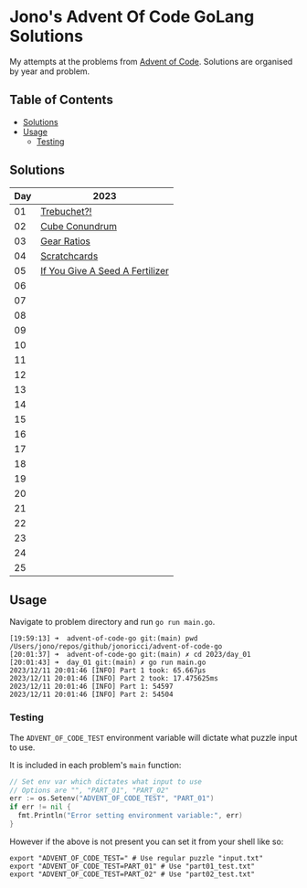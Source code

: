 # Jono's Advent Of Code GoLang Solutions <!-- omit in toc -->

My attempts at the problems from [Advent of Code](https://adventofcode.com/). Solutions are organised by year and problem.

## Table of Contents <!-- omit in toc -->

- [Solutions](#solutions)
- [Usage](#usage)
  - [Testing](#testing)

## Solutions

| Day | 2023 |
|---|---|
| 01 | [Trebuchet?!][23d01] |
| 02 | [Cube Conundrum][23d02] |
| 03 | [Gear Ratios][23d03] |
| 04 | [Scratchcards][23d04] |
| 05 | [If You Give A Seed A Fertilizer][23d05] |
| 06 |  |
| 07 |  |
| 08 |  |
| 09 |  |
| 10 |  |
| 11 |  |
| 12 |  |
| 13 |  |
| 14 |  |
| 15 |  |
| 16 |  |
| 17 |  |
| 18 |  |
| 19 |  |
| 20 |  |
| 21 |  |
| 22 |  |
| 23 |  |
| 24 |  |
| 25 |  |

## Usage

Navigate to problem directory and run `go run main.go`.

```shell
[19:59:13] ➜  advent-of-code-go git:(main) pwd
/Users/jono/repos/github/jonoricci/advent-of-code-go
[20:01:37] ➜  advent-of-code-go git:(main) ✗ cd 2023/day_01
[20:01:43] ➜  day_01 git:(main) ✗ go run main.go
2023/12/11 20:01:46 [INFO] Part 1 took: 65.667µs
2023/12/11 20:01:46 [INFO] Part 2 took: 17.475625ms
2023/12/11 20:01:46 [INFO] Part 1: 54597
2023/12/11 20:01:46 [INFO] Part 2: 54504
```

### Testing

The `ADVENT_OF_CODE_TEST` environment variable will dictate what puzzle input to use.

It is included in each problem's `main` function:

```go
// Set env var which dictates what input to use
// Options are "", "PART_01", "PART_02"
err := os.Setenv("ADVENT_OF_CODE_TEST", "PART_01")
if err != nil {
  fmt.Println("Error setting environment variable:", err)
}
```

However if the above is not present you can set it from your shell like so:

```shell
export "ADVENT_OF_CODE_TEST=" # Use regular puzzle "input.txt"
export "ADVENT_OF_CODE_TEST=PART_01" # Use "part01_test.txt"
export "ADVENT_OF_CODE_TEST=PART_02" # Use "part02_test.txt"
```

<!-- Links -->

[23d01]: 2023/day_01/
[23d02]: 2023/day_02/
[23d03]: 2023/day_03/
[23d04]: 2023/day_04/
[23d05]: 2023/day_05/
